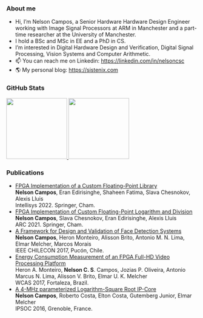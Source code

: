 ### About me
- Hi, I’m Nelson Campos, a Senior Hardware Hardware Design Engineer working with Image Signal Processors at ARM in Manchester and a part-time researcher at the University of Manchester.
- I hold a BSc and MSc in EE and a PhD in CS. 
- I’m interested in Digital Hardware Design and Verification, Digital Signal Processing, Vision Systems and Computer Arithmetic.
- 📫 You can reach me on Linkedin: https://linkedin.com/in/nelsoncsc
- 🌎 My personal blog: https://sistenix.com 

### GitHub Stats
<div>
  <a href="https://github.com/nelsoncsc">
  <img height="160em" src="https://gitreadmestats.ronilsonalves.com/api?username=nelsoncsc&layout=compact&show_icons=true&theme=dark&include_all_commits=true&count_private=true">
  <img height="160em" src="https://gitreadmestats.ronilsonalves.com/api/top-langs/?username=nelsoncsc&layout=compact&langs_count=7&theme=dark"></a>
</div>

### Publications
- [FPGA Implementation of a Custom Floating-Point Library](https://sistenix.com/INTELLISYS_2022.pdf) <br>
**Nelson Campos**, Eran Edirisinghe, Shaheen Fatima, Slava Chesnokov, Alexis Lluis <br> Intellisys 2022. Springer, Cham.
- [FPGA Implementation of Custom Floating-Point Logarithm and Division](https://sistenix.com/ARC_2021.pdf) <br>
**Nelson Campos**, Slava Chesnokov, Eran Edirisinghe, Alexis Lluis <br> ARC 2021. Springer, Cham.
- [A Framework for Design and Validation of Face Detection Systems](https://sistenix.com/nelson_framework.pdf) <br>
**Nelson Campos**, Heron Monteiro, Alisson Brito, Antonio M. N. Lima, Elmar Melcher,
Marcos Morais <br> IEEE CHILECON 2017, Pucón, Chile.
- [Energy Consumption Measurement of an FPGA Full-HD Video Processing Platform](https://sistenix.com/WCAS_2017.pdf) <br>
Heron A. Monteiro, **Nelson C. S**. Campos, Jozias P. Oliveira, Antonio Marcus N. Lima,
Alisson V. Brito, Elmar U. K. Melcher <br> WCAS 2017, Fortaleza, Brazil.
- [A 4-MHz parameterized Logarithm-Square Root IP-Core](https://sistenix.com/SQRTLOG_IPSOC_2016.pdf) <br>
**Nelson Campos**, Roberto Costa, Elton Costa, Gutemberg Junior, Elmar Melcher <br> IPSOC 2016, Grenoble, France.
